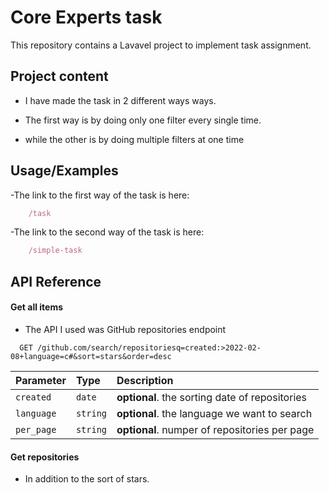 
# Core Experts task

This repository contains a Lavavel project to implement task assignment.

## Project content

- I have made the task in 2 different ways ways.

- The first way is by doing only one filter every single time.
- while the other is by doing multiple filters at one time  
## Usage/Examples

-The link to the first way of the task is here:

```javascript
    /task
```

-The link to the second way of the task is here:

```javascript
    /simple-task
```


## API Reference

#### Get all items

- The API I used was GitHub repositories endpoint

```http
  GET /github.com/search/repositoriesq=created:>2022-02-08+language=c#&sort=stars&order=desc
```

| Parameter | Type     | Description                |
| :-------- | :------- | :------------------------- |
| `created` | `date` | **optional**. the sorting date of repositories |
| `language` | `string` | **optional**. the language we want to search |
| `per_page` | `string` | **optional**. numper of repositories  per page|
#### Get repositories

- In addition to the sort of stars.

